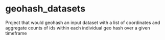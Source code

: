 # geohash_datasets
Project that would geohash an input dataset with a list of coordinates and aggregate counts of ids within each individual geo hash over a given timeframe
